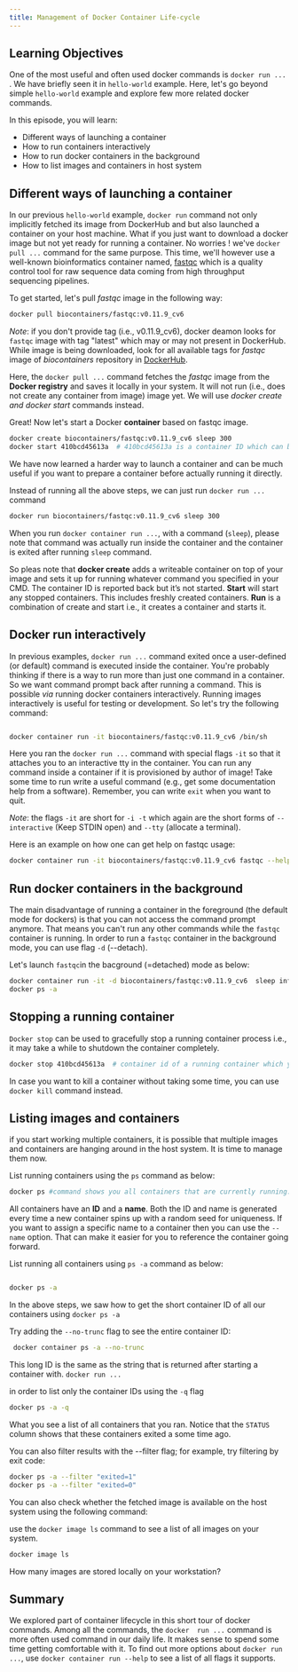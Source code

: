 ```yaml
---
title: Management of Docker Container Life-cycle
---
```

## Learning Objectives
One of the most useful and often used docker commands is `docker run ...` . We have briefly seen it in `hello-world` example. Here, let's go beyond simple `hello-world` example and explore few more related docker commands.

In this episode, you will learn: 
- Different ways of launching a container
- How to run containers interactively
- How to run docker containers in the background
- How to list images and containers in host system

## Different ways of launching a container

In our previous `hello-world` example, `docker run` command not only implicitly fetched its image from DockerHub and but also launched a container on your host machine. What if you just want to download a docker image but not yet ready for running a container. No worries ! we've `docker pull ...` command for the same purpose. This time, we'll however  use a well-known bioinformatics container named, [fastqc](https://hub.docker.com/r/biocontainers/fastqc) which is a  quality control tool for raw sequence data coming from high throughput sequencing pipelines.

To get started, let's pull *fastqc* image in the following way:

```bash
docker pull biocontainers/fastqc:v0.11.9_cv6   
```
*Note*: if you don't provide tag (i.e., v0.11.9_cv6), docker deamon looks for `fastqc` image with tag "latest" which may or may not present in DockerHub. While image is being downloaded, look for all available tags for *fastqc* image of *biocontainers* repository in [DockerHub](https://hub.docker.com/).

Here, the `docker pull ...` command fetches the *fastqc* image from the **Docker registry** and saves it locally in your system. It will not run (i.e., does not create any container from image) image yet. We will use *docker create and docker start* commands instead.

Great! Now let's start a Docker **container** based on fastqc image.

```bash
docker create biocontainers/fastqc:v0.11.9_cv6 sleep 300
docker start 410bcd45613a  # 410bcd45613a is a container ID which can be found by using *docker ps* command 
```

We have now learned a harder way to launch a container and can be much useful if you want to prepare a container before actually running it directly.

Instead of running all the above steps, we can just run  `docker run ...` command 

```bash
docker run biocontainers/fastqc:v0.11.9_cv6 sleep 300
```

When you run `docker container run ...`, with a command (`sleep`), please note that command was actually run inside the container and the container is exited after running `sleep` command.

So pleas note that **docker create** adds a writeable container on top of your image and sets it up for running whatever command you specified in your CMD. The container ID is reported back but it’s not started. **Start** will start any stopped containers. This includes freshly created containers. **Run** is a combination of create and start i.e., it creates a container and starts it.

## Docker run interactively

In previous examples, `docker run ...` command exited once a user-defined (or default) command is executed inside the container. You're probably thinking if there is a way to run more than just one command in a container. So we want command prompt back after running a command. This is possible *via* running docker containers interactively. Running images interactively is useful for testing or development. So let's try the following command:

```bash

docker container run -it biocontainers/fastqc:v0.11.9_cv6 /bin/sh

```
Here you ran the  `docker run ...` command with special flags `-it` so that it attaches you to an interactive tty in the container. You can run any command inside a container if it is provisioned by author of image! Take some time to run write a useful command (e.g., get some documentation help from a software). Remember, you can write `exit` when you want to quit.

*Note*: the flags `-it` are short for `-i -t` which again are the short forms of `--interactive` (Keep STDIN open) and  `--tty` (allocate a terminal).

Here is an example on how one can get help on fastqc usage:

```bash
docker container run -it biocontainers/fastqc:v0.11.9_cv6 fastqc --help
```


## Run docker containers in the background

The main disadvantage of running a container in the foreground (the default mode for dockers) is that you can not access the command prompt anymore. That means you can't run any other commands while the `fastqc` container is running. In order to run a `fastqc` container in the background mode, you can use flag `-d` (--detach).

Let's launch `fastqc`in the bacground (=detached) mode as below:

```bash
docker container run -it -d biocontainers/fastqc:v0.11.9_cv6  sleep inf
docker ps -a
````
## Stopping a running container

`Docker stop` can be used to gracefully stop a running container process i.e., it may take a while to shutdown the container completely. 

```bash 
docker stop 410bcd45613a  # container id of a running container which you can check by issuing `docker ps` command 
```

In case you want to kill a container without taking some time, you can  use `docker kill` command instead. 

## Listing images and containers

if you start working multiple containers, it is possible that multiple images and containers are hanging around in the host system. It is time to manage them now.

List running containers using the `ps` command as below:

```bash
docker ps #command shows you all containers that are currently running.
```
All containers have an **ID** and a **name**. Both the ID and name is generated every time a new container spins up with a random seed for uniqueness. If you want to assign a specific name to a container then you can use the `--name` option. That can make it easier for you to reference the container going forward.

List running all containers using `ps -a` command as below:

```bash

docker ps -a  

```
In the above steps, we saw how to get the short container ID of all our containers using `docker ps -a`

Try adding the `--no-trunc` flag to see the entire container ID:

```bash
 docker container ps -a --no-trunc
```
This long ID is the same as the string that is returned after starting a container with. `docker run ...`

in order to list only the container IDs using the `-q` flag

```bash
docker ps -a -q
```
What you see  a list of all containers that you ran. Notice that the `STATUS` column shows that these containers exited a some time ago.

You can also filter results with the --filter flag; for example, try filtering by exit code:
```bash
docker ps -a --filter "exited=1"
docker ps -a --filter "exited=0"

```

You can also check whether the fetched image is available on the host system using the following command:

use the `docker image ls` command to see a list of all images on your system.

```bash
docker image ls

```
How many images are stored locally on your workstation?

##  Summary

We explored part of container lifecycle in this short tour of docker commands. Among all the commands, the `docker  run ...` command is more often used command in our daily life. It makes sense to spend some time getting comfortable with it. To find out more options about `docker run ...`, use `docker container run --help` to see a list of all flags it supports.
